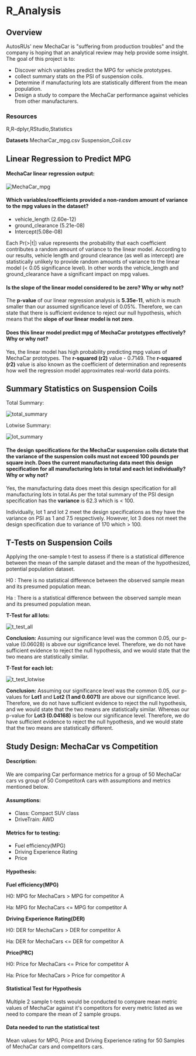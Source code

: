 # R_Analysis
## Overview

AutosRUs' new MechaCar is "suffering from production troubles" and the company is hoping that an analytical review may help provide some insight. The goal of this project is to:

- Discover which variables predict the MPG for vehicle prototypes.
- collect summary stats on the PSI of suspension coils.
- Determine if manufacturing lots are statistically different from the mean population.
- Design a study to compare the MechaCar performance against vehicles from other manufacturers.

### Resources
R,R-dplyr,RStudio,Statistics

**Datasets**
MecharCar_mpg.csv
Suspension_Coil.csv


## Linear Regression to Predict MPG

#### MechaCar linear regression output:

![MechaCar_mpg](https://github.com/Sheetaltkr/R_Analysis/blob/main/Resources/MechaCar_mpg1.png)

#### Which variables/coefficients provided a non-random amount of variance to the mpg values in the dataset?

- vehicle_length (2.60e-12)
- ground_clearance (5.21e-08)
- Intercept(5.08e-08)

Each Pr(>|t|) value represents the probability that each coefficient contributes a random amount of variance to the linear model. According to our results, vehicle length and ground clearance (as well as intercept) are statistically unlikely to provide random amounts of variance to the linear model (< 0.05 significance level). In other words the vehicle_length and ground_clearance have a significant impact on mpg values.

#### Is the slope of the linear model considered to be zero? Why or why not?
The  **p-value** of our linear regression analysis is **5.35e-11**, which is much smaller than our assumed significance level of 0.05%. Therefore, we can state that there is sufficient evidence to reject our null hypothesis, which means that the **slope of our linear model is not zero**.
  
#### Does this linear model predict mpg of MechaCar prototypes effectively? Why or why not?
Yes, the linear model has high probability predicting mpg values of MechaCar prototypes. The **r-squared (r2)** value - 0.7149.
The **r-squared (r2)** value is also known as the coefficient of determination and represents how well the regression model approximates real-world data points.

## Summary Statistics on Suspension Coils

Total Summary:

![total_summary](https://github.com/Sheetaltkr/R_Analysis/blob/main/Resources/total_summary.png)

Lotwise Summary:

![lot_summary](https://github.com/Sheetaltkr/R_Analysis/blob/main/Resources/lot_summary.png)

#### The design specifications for the MechaCar suspension coils dictate that the variance of the suspension coils must not exceed 100 pounds per square inch. Does the current manufacturing data meet this design specification for all manufacturing lots in total and each lot individually? Why or why not?

Yes, the manufacturing data does meet this design specification for all manufacturing lots in total.As per the total summary of the PSI design specification has the **variance** is 62.3 which is < 100. 

Individually, lot 1 and lot 2 meet the design specifications as they have the variance on PSI as 1 and 7.5 respectively. However, lot 3 does not meet the design specification due to variance of 170 which > 100. 

## T-Tests on Suspension Coils

Applying the one-sample t-test to assess if there is a statistical difference between the mean of the sample dataset and the mean of the hypothesized, potential population dataset.

H0 : There is no statistical difference between the observed sample mean and its presumed population mean.

Ha : There is a statistical difference between the observed sample mean and its presumed population mean.

**T-Test for all lots:**

![t_test_all](https://github.com/Sheetaltkr/R_Analysis/blob/main/Resources/t_test_all.png)


**Conclusion:** Assuming our significance level was the common 0.05, our p-value (0.06028) is above our significance level. Therefore, we do not have sufficient evidence to reject the null hypothesis, and we would state that the two means are statistically similar.

**T-Test for each lot:**

![t_test_lotwise](https://github.com/Sheetaltkr/R_Analysis/blob/main/Resources/t_test_lotwise.png)

**Conclusion:** Assuming our significance level was the common 0.05, our p-values for **Lot1** and **Lot2 (1 and 0.6071)** are above our significance level. Therefore, we do not have sufficient evidence to reject the null hypothesis, and we would state that the two means are statistically similar. Whereas our p-value for **Lot3 (0.04168)** is below our significance level. Therefore, we do have sufficient evidence to reject the null hypothesis, and we would state that the two means are statistically different.

## Study Design: MechaCar vs Competition

#### Description:
We are comparing Car performance metrics for a group of 50 MechaCar cars vs group of 50 CompetitorA cars with assumptions and metrics mentioned below.

#### Assumptions:

- Class: Compact SUV class
- DriveTrain: AWD


#### Metrics for to testing:
- Fuel efficiency(MPG)
- Driving Experience Rating
- Price

#### Hypothesis:

**Fuel efficiency(MPG)**

H0: MPG for MechaCars > MPG for competitor A

Ha: MPG for MechaCars <= MPG for competitor A

**Driving Experience Rating(DER)**

H0: DER for MechaCars > DER for competitor A

Ha: DER for MechaCars <= DER for competitor A

**Price(PRC)**

H0: Price for MechaCars <= Price for competitor A

Ha: Price for MechaCars > Price for competitor A

#### Statistical Test for Hypothesis
Multiple 2 sample t-tests would be conducted to compare mean metric values of MechaCar against it's competitors for every metric listed as we need to compare the mean of 2 sample groups.

#### Data needed to run the statistical test
Mean values for MPG, Price and Driving Experience rating for 50 Samples of MechaCar cars and competitors cars.



